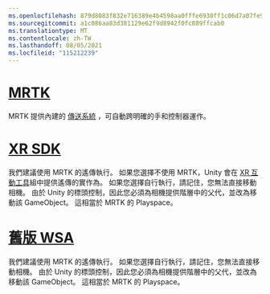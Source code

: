 ```yaml
---
ms.openlocfilehash: 879d8083f832e716389e4b4598aa0fffe6930ff1c06d7a07fe9e4dacc98e7937
ms.sourcegitcommit: a1c086aa83d381129e62f9d8942f0fc889ffcab0
ms.translationtype: MT
ms.contentlocale: zh-TW
ms.lasthandoff: 08/05/2021
ms.locfileid: "115212239"
---
```

# <a name="mrtk"></a>[MRTK](#tab/mrtk)
<!-- NEVER CHANGE THE ABOVE LINE! -->

MRTK 提供內建的 [傳送系統](/windows/mixed-reality/mrtk-unity/features/teleport-system/teleport-system) ，可自動跨明確的手和控制器運作。

# <a name="xr-sdk"></a>[XR SDK](#tab/xr)
<!-- NEVER CHANGE THE ABOVE LINE! -->

我們建議使用 MRTK 的遙傳執行。
如果您選擇不使用 MRTK，Unity 會在 [XR 互動工具](https://docs.unity3d.com/Packages/com.unity.xr.interaction.toolkit@1.0/manual/locomotion.html)組中提供遙傳的實作為。
如果您選擇自行執行，請記住，您無法直接移動相機。 由於 Unity 的標頭控制，因此您必須為相機提供階層中的父代，並改為移動該 GameObject。 這相當於 MRTK 的 Playspace。

# <a name="legacy-wsa"></a>[舊版 WSA](#tab/wsa)
<!-- NEVER CHANGE THE ABOVE LINE! -->

我們建議使用 MRTK 的遙傳執行。
如果您選擇自行執行，請記住，您無法直接移動相機。 由於 Unity 的標頭控制，因此您必須為相機提供階層中的父代，並改為移動該 GameObject。 這相當於 MRTK 的 Playspace。